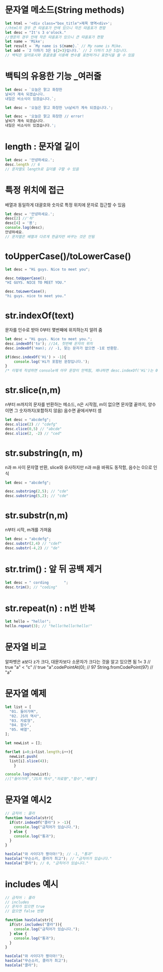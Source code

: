 # 문자열 메소드(String methods)
```js
let html = '<div class="box_title">제목 영역<div>';
//html의 경우 큰 따옴표가 안에 있으니 작은 따옴표가 편함
let desc = "It's 3 o'olock."
//영문의 경우 안에 작은 따옴표가 있으니 큰 따옴표가 편함
let name = 'Mike';
let result = `My name is ${name}.` // My name is Mike.
let add = `2 더하기 3은 ${2+3}입니다.` // 2 더하기 3은 5입니다.
// 백틱은 달러표시와 중괄호를 이용해 변수를 표현하거나 표현식을 쓸 수 있음
```

# 백틱의 유용한 기능 _여러줄
``` js
let desc = `오늘은 맑고 화창한
날씨가 계속 되겠습니다.
내일은 비소식이 있겠습니다.`;

let desc = '오늘은 맑고 화창한 \n날씨가 계속 되겠습니다.';

let desc = '오늘은 맑고 화창한 // error! 
날씨가 계속 되겠습니다.
내일은 비소식이 있겠습니다.';
```

# length : 문자열 길이
``` js
let desc = '안녕하세요.';
desc.length // 6
// 문자열도 length로 길이를 구할 수 있음
```

# 특정 위치에 접근
배열과 동일하게 대괄호와 숫자로 특정 위치에 문자로 접근할 수 있음
``` js
let desc = '안녕하세요.';
desc[2] //'하'
desc[4] = '용';
console.log(desc);
안녕하세요. 
// 문자열은 배열과 다르게 한글자만 바꾸는 것은 안됨
```

# toUpperCase()/toLowerCase()
``` js
let desc = "Hi guys. Nice to meet you";

desc.toUpperCase();
"HI GUYS. NICE TO MEET YOU."

desc.toLowerCase();
"hi guys. nice to meet you."
```

# str.indexOf(text)
문자를 인수로 받아 0부터 몇번째에 위치하는지 알려 줌
``` js
let desc = "Hi guys. Nice to meet you.";
desc.indexOf('to'); //14, 첫번째 문자의 위치
desc.indexOf('man); // -1, 찾는 문자가 없으면 -1로 반환함.

if(desc.indexOf('Hi') > -1){
	console.log('Hi가 포함된 문장입니다.');
}
/* 이렇게 작성하면 console에 아무 문장이 안찍힘, 왜냐하면 desc.indexOf('Hi')는 0이기 때문에 false임, 그래서 -1보다 큰 값으로 넣으면 됨 */
```

# str.slice(n,m)
n부터 m까지의 문자를 반환하는 메소드, n은 시작점, m이 없으면 문자열 끝까지, 양수이면 그 숫자까지(포함하지 않음) 음수면 끝에서부터 셈

``` js
let desc = "abcdefg";
desc.slice(2) // "cdefg"
desc.clice(0,5) // "abcde"
desc.slice(2, -2) // "ced"
```

# str.substring(n, m)
n과 m 사이 문자열 반환, slice와 유사하지만 n과 m을 바꿔도 동작함, 음수는 0으로 인식
``` js
let desc = "abcdefg";

desc.substring(2,5); // "cde"
desc.substring(5,2); // "cde"
```

# str.substr(n,m)
n부터 시작, m개를 가져옴
``` js
let desc = "abcdefg";
desc.substr(2,4) // "cdef"
desc.substr(-4,2) // "de"
```

# str.trim() : 앞 뒤 공백 제거

``` js
let desc = " cording       ";
desc.trim(); // "coding"
```

# str.repeat(n) : n번 반복
``` js
let hello = "hello!";
hello.repeat(3); // "hello!hello!hello!"
```

# 문자열 비교
알파벳은 a보다 z가 크다, 대문자보다 소문자가 크다는 것을 알고 있으면 됨
 1< 3 // true
"a" < "c" // true
"a".codePointAt(0); // 97
String.fromCodePoint(97) // "a" 

# 문자열 예제
``` js
let list = [
  "01. 들어가며",
  "02. JS의 역사",
  "03. 자료형",
  "04. 함수",
  "05. 배열",
];

let newList = [];

for(let i=0;i<list.length;i++){
  newList.push(
  list[i].slice(4));
    }

console.log(newList);
//["들어가며","JS의 역사","자료형","함수","배열"]
```

# 문자열 예시2
``` js
// 금칙어 : 콜라
function hasCola(str){
  if(str.indexOf("콜라") > -1){
    console.log("금칙어가 있습니다.");
  } else {
    console.log("통과");
  }
}

hasCola("와 사이다가 짱이야!"); // -1, "통과"
hasCola("무슨소리, 콜라가 최고"); // "금칙어가 있습니다."
hasCola("콜라"); // 0, "금칙어가 있습니다."
```

# includes 예시
``` js
// 금칙어 : 콜라
// includes
// 문자가 있으면 true
// 없으면 false 반환

function hasCola(str){
  if(str.includes("콜라")){
    console.log("금칙어가 있습니다.");
  } else {
    console.log("통과");
  }
}

hasCola("와 사이다가 짱이야!");
hasCola("무슨소리, 콜라가 최고");
hasCola("콜라"); 
```
